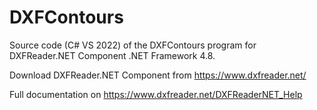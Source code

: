 # DXFContours
Source code (C# VS 2022) of the DXFContours program for DXFReader.NET Component .NET Framework 4.8.

Download DXFReader.NET Component from https://www.dxfreader.net/

Full documentation on https://www.dxfreader.net/DXFReaderNET_Help
